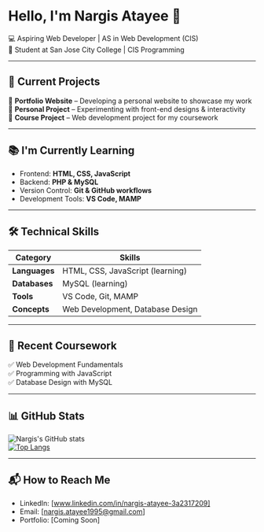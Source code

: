 # Hello, I'm Nargis Atayee 👋  
💻 Aspiring Web Developer | AS in Web Development (CIS)  
📍 Student at San Jose City College | CIS Programming  

---

## 🚀 Current Projects  
🔹 **Portfolio Website** – Developing a personal website to showcase my work  
🔹 **Personal Project** – Experimenting with front-end designs & interactivity  
🔹 **Course Project** – Web development project for my coursework  

---

## 📚 I'm Currently Learning  
- Frontend: **HTML, CSS, JavaScript**  
- Backend: **PHP & MySQL**  
- Version Control: **Git & GitHub workflows**  
- Development Tools: **VS Code, MAMP**  

---

## 🛠️ Technical Skills  
| **Category**   | **Skills**  |  
|---------------|------------|  
| **Languages** | HTML, CSS, JavaScript (learning) |  
| **Databases** | MySQL (learning) |  
| **Tools**     | VS Code, Git, MAMP |  
| **Concepts**  | Web Development, Database Design |  

---

## 🎯 Recent Coursework  
✅ Web Development Fundamentals  
✅ Programming with JavaScript  
✅ Database Design with MySQL 

---

## 📊 GitHub Stats  
![Nargis's GitHub stats](https://github-readme-stats.vercel.app/api?username=nargis-atayee&show_icons=true&theme=tokyonight)  
[![Top Langs](https://github-readme-stats.vercel.app/api/top-langs/?username=nargis-atayee&layout=compact&theme=tokyonight)](https://github.com/anuraghazra/github-readme-stats)  

---

## 📬 How to Reach Me  
- LinkedIn: [www.linkedin.com/in/nargis-atayee-3a2317209]
- Email: [nargis.atayee1995@gmail.com]
- Portfolio: [Coming Soon]
